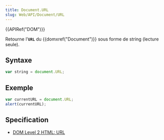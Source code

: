 ```yaml
---
title: Document.URL
slug: Web/API/Document/URL
---
```


{{APIRef("DOM")}}

Retourne l'**`URL`** du {{domxref("Document")}} sous forme de string (lecture seule).

## Syntaxe

```js
var string = document.URL;
```

## Exemple

```js
var currentURL = document.URL;
alert(currentURL);
```

## Specification

- [DOM Level 2 HTML: URL](http://www.w3.org/TR/DOM-Level-2-HTML/html.html#ID-46183437)
